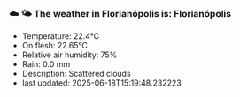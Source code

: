 ### ☁️ 🌤️  The weather in Florianópolis is: Florianópolis

- Temperature: 22.4°C
- On flesh: 22.65°C
- Relative air humidity: 75%
- Rain: 0.0 mm
- Description: Scattered clouds
- last updated: 2025-06-18T15:19:48.232223
